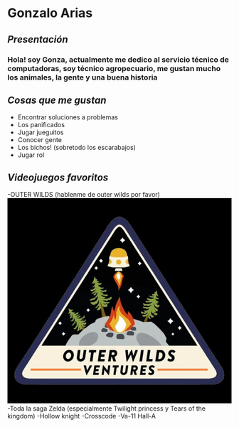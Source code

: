 # **Gonzalo Arias**

##  *Presentación*
### Hola! soy Gonza, actualmente me dedico al servicio técnico de computadoras, soy técnico agropecuario, me gustan mucho los animales, la gente y una buena historia

## *Cosas que me gustan*
- Encontrar soluciones a problemas
- Los panificados
- Jugar jueguitos
- Conocer gente
- Los bichos! (sobretodo los escarabajos)
- Jugar rol

## *Videojuegos favoritos*
-OUTER WILDS (hablenme de outer wilds por favor)
![Outerwilds](outerwilds.jpg)
-Toda la saga Zelda (especialmente Twilight princess y Tears of the kingdom)
-Hollow knight
-Crosscode
-Va-11 Hall-A
